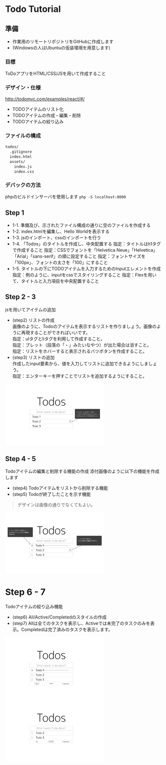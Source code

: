 # Todo Tutorial

## 準備
- 作業用のリモートリポジトリをGitHubに作成します
- (Windowsの人はUbuntuの仮装環境を用意します)

### 目標
ToDoアプリをHTML/CSS/JSを用いて作成すること

### デザイン・仕様
http://todomvc.com/examples/react/#/
- TODOアイテムのリスト化
- TODOアイテムの作成・編集・削除
- TODOアイテムの絞り込み

### ファイルの構成
``` text
todos/
  .gitignore
  index.html
  assets/
    index.js
    index.css
```

### デバックの方法
phpのビルドインサーバを使用します
`php -S localhost:8000`


## Step 1
- 1-1. 準備及び、示されたファイル構成の通りに空のファイルを作成する
- 1-2. index.htmlを編集し、Hello Worldを表示する
- 1-3. jsのインポート、cssのインポートを行う
- 1-4. 「Todos」のタイトルを作成し、中央配置する 
  指定：タイトルはh1タグで作成すること
  指定：CSSでフォントを「Helvetica Neue」「Helvetica」「Arial」「sans-serif」の順に設定すること
  指定：フォントサイズを「100px」、フォントの太さを「100」にすること
- 1-5. タイトルの下にTODOアイテムを入力するためのInputエレメントを作成
  指定：例のように、inputをcssでスタイリングすること
  指定：Flexを用いて、タイトルと入力項目を中央配置すること

## Step 2 - 3
jsを用いてアイテムの追加
- (step2) リストの作成  
画像のように、Todoのアイテムを表示するリストを作りましょう。画像のように再現することができればいいです。  
指定：ulタグとliタグを利用して作成すること。  
指定：ブレット（段落の「・」みたいなやつ）が出た場合は消すこと。  
指定：リストをホバーすると表示されるバツボタンを作成すること。  
- (step3) リストの追加  
作成したinput要素から、値を入力してリストに追加できるようにしましょう。  
指定：エンターキーを押すことでリストを追加するようにすること。
<img alt="Step2" src="https://github.com/tea-app/tutorial-todo/blob/master/img/step2.png" width="320px">

## Step 4 - 5
Todoアイテムの編集と削除する機能の作成
添付画像のように以下の機能を作成します
- (step4) Todoアイテムをリストから削除する機能
- (step5) Todoが終了したことを示す機能
> デザインは画像の通りでなくてもよい。
<img alt="Step4" src="https://github.com/tea-app/tutorial-todo/blob/master/img/step4.png" width="320px">

# Step 6 - 7
Todoアイテムの絞り込み機能
- (step6) All/Active/Completedのスタイルの作成
- (step7) Allは全てのタスクを表示し、Activeでは未完了のタスクのみを表示。Completedは完了済みのタスクを表示します。
<img alt="Step6-1" src="https://github.com/tea-app/tutorial-todo/blob/master/img/step6-1.png" width="320px">
<img alt="Step6-2" src="https://github.com/tea-app/tutorial-todo/blob/master/img/step6-2.png" width="320px">
